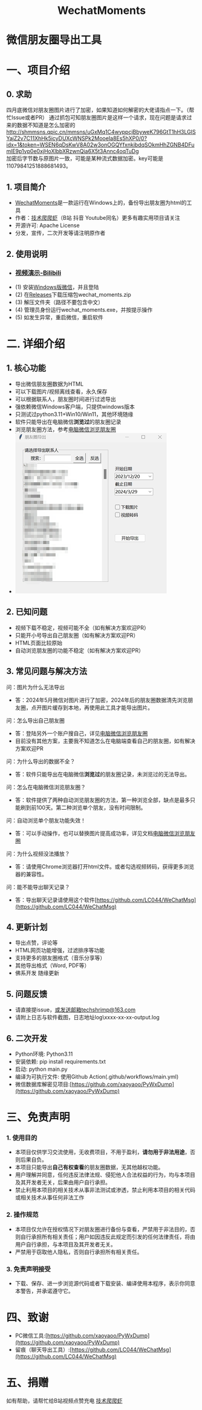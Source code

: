 # <center>WechatMoments</center>

# 微信朋友圈导出工具

# 一、项目介绍


## 0. 求助
四月底微信对朋友圈图片进行了加密，如果知道如何解密的大佬请指点一下。（帮忙Issue或者PR）
通过抓包可知朋友圈图片是这样一个请求，现在问题是请求过来的数据不知道是怎么加密的
http://shmmsns.qpic.cn/mmsns/uGxMq1C4wvppcjBbyweK796GtT1hH3LGISYajZ2v7C11XhHk5icyDUXcWNSPk2MooeIa8Es5hXP0/0?idx=1&token=WSEN6qDsKwV8A02w3onOGQYfxnkibdqSOkmHhZGNB4DFumlE9p1vp0e0xjHoXlbbXRzwnQia6X5t3Annc4oqTuDg
<br>
加密后字节数与原图片一致，可能是某种流式数据加密。key可能是11079841251888681493。

## 1. 项目简介

* [WechatMoments](https://github.com/tech-shrimp/WechatMoments)是一款运行在Windows上的，备份导出朋友圈为html的工具
* 作者：[技术爬爬虾](https://space.bilibili.com/316183842)（B站 抖音 Youtube同名）更多有趣实用项目请关注
* 开源许可: Apache License
* 分发，宣传，二次开发等请注明原作者

## 2. 使用说明
* ### [视频演示-Bilibili](https://www.bilibili.com/video/BV1qq421A7aF/)
* (1) 安装[Windows版微信](https://pc.weixin.qq.com/)，并且登陆
* (2) 在[Releases](https://github.com/tech-shrimp/WechatMoments/releases)下载压缩包wechat_moments.zip 
* (3) 解压文件夹（路径不要包含中文）
* (4) 管理员身份运行wechat_moments.exe，并按提示操作
* (5) 如发生异常，重启微信，重启软件

# 二. 详细介绍

## 1. 核心功能

* 导出微信朋友圈数据为HTML
* 可以下载图片/视频离线查看，永久保存
* 可以根据联系人，朋友圈时间进行过滤导出
* 强依赖微信Windows客户端，只提供windows版本
* 只测试过python3.11+Win10/Win11，其他环境随缘
* 软件只能导出在电脑微信**浏览过**的朋友圈记录
* 浏览朋友圈方法，参考[电脑微信浏览朋友圈](/doc/manual_guide.md)
* ![主界面.png](/doc/pic/主界面.png)

## 2. 已知问题

* 视频下载不稳定，视频可能不全（如有解决方案欢迎PR）
* 只能开小号导出自己朋友圈（如有解决方案欢迎PR）
* HTML页面比较原始
* 自动浏览朋友圈的功能不稳定（如有解决方案欢迎PR）


## 3. 常见问题与解决方法
问：图片为什么无法导出
- 答：2024年5月微信对图片进行了加密，2024年后的朋友圈数据清先浏览朋友圈，点开图片缓存到本地，再使用此工具才能导出图片。

问：怎么导出自己朋友圈
- 答：登陆另外一个账户搜自己，详见[电脑微信浏览朋友圈](/doc/manual_guide.md)
- 目前没有其他方案，主要我不知道怎么在电脑端查看自己的朋友圈，如有解决方案欢迎PR

问：为什么导出的数据不全？
- 答：软件只能导出在电脑微信**浏览过**的朋友圈记录，未浏览过的无法导出。

问：怎么在电脑微信浏览朋友圈？
- 答：软件提供了两种自动浏览朋友圈的方法，第一种浏览全部，缺点是最多只能刷到前100天。第二种浏览单个朋友，没有时间限制。

问：自动浏览单个朋友功能失效！
 - 答：可以手动操作，也可以替换图片提高成功率，详见文档[电脑微信浏览朋友圈](/doc/manual_guide.md)<br/>
  
问：为什么视频没法播放？
- 答：请使用Chrome浏览器打开html文件。或者勾选视频转码，获得更多浏览器的兼容性。

问：能不能导出聊天记录？
- 答：导出聊天记录请使用这个软件[https://github.com/LC044/WeChatMsg](https://github.com/LC044/WeChatMsg)


## 4. 更新计划

*  导出点赞，评论等
*  HTML网页功能增强，过滤排序等功能
*  支持更多的朋友圈格式（音乐分享等）
*  其他导出格式（Word, PDF等）
*  佛系开发 随缘更新

## 5. 问题反馈

*  请直接提issue，或发送邮箱techshrimp@163.com
*  请附上日志与软件截图，日志地址log\xxxx-xx-xx-output.log

## 6. 二次开发

*  Python环境: Python3.11
*  安装依赖: pip install requirements.txt
*  启动: python main.py
*  编译为可执行文件: 使用Github Action(.github/workflows/main.yml)
*  微信数据库解密见项目:[https://github.com/xaoyaoo/PyWxDump](https://github.com/xaoyaoo/PyWxDump)


# 三、免责声明

### 1. 使用目的

* 本项目仅供学习交流使用，无收费项目，不用于盈利，**请勿用于非法用途**，否则后果自负。
* 本项目只能导出**自己有权查看**的朋友圈数据，无其他越权功能。
* 用户理解并同意，任何违反法律法规、侵犯他人合法权益的行为，均与本项目及其开发者无关，后果由用户自行承担。
* 禁止利用本项目的相关技术从事非法测试或渗透，禁止利用本项目的相关代码或相关技术从事任何非法工作


### 2. 操作规范

* 本项目仅允许在授权情况下对朋友圈进行备份与查看，严禁用于非法目的，否则自行承担所有相关责任；用户如因违反此规定而引发的任何法律责任，将由用户自行承担，与本项目及其开发者无关。
* 严禁用于窃取他人隐私，否则自行承担所有相关责任。

### 3. 免责声明接受

* 下载、保存、进一步浏览源代码或者下载安装、编译使用本程序，表示你同意本警告，并承诺遵守它。

# 四、致谢

* PC微信工具:[https://github.com/xaoyaoo/PyWxDump](https://github.com/xaoyaoo/PyWxDump)
* 留痕（聊天导出工具）:[https://github.com/LC044/WeChatMsg](https://github.com/LC044/WeChatMsg)

# 五、捐赠

如有帮助，请帮忙给B站视频点赞充电
[技术爬爬虾](https://space.bilibili.com/316183842)